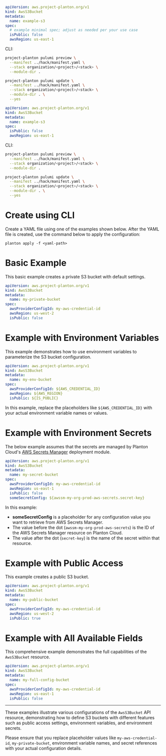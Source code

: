 ```yaml
apiVersion: aws.project-planton.org/v1
kind: AwsS3Bucket
metadata:
  name: example-s3
spec:
  # example minimal spec; adjust as needed per your use case
  isPublic: false
  awsRegion: us-east-1
```

CLI:

```bash
project-planton pulumi preview \
  --manifest ../hack/manifest.yaml \
  --stack organization/<project>/<stack> \
  --module-dir .

project-planton pulumi update \
  --manifest ../hack/manifest.yaml \
  --stack organization/<project>/<stack> \
  --module-dir . \
  --yes
```

```yaml
apiVersion: aws.project-planton.org/v1
kind: AwsS3Bucket
metadata:
  name: example-s3
spec:
  isPublic: false
  awsRegion: us-east-1
```

CLI:

```bash
project-planton pulumi preview \
  --manifest ../hack/manifest.yaml \
  --stack organization/<project>/<stack> \
  --module-dir .

project-planton pulumi update \
  --manifest ../hack/manifest.yaml \
  --stack organization/<project>/<stack> \
  --module-dir . \
  --yes
```

# Create using CLI

Create a YAML file using one of the examples shown below. After the YAML file is created, use the command below to apply the configuration:

```shell
planton apply -f <yaml-path>
```

# Basic Example

This basic example creates a private S3 bucket with default settings.

```yaml
apiVersion: aws.project-planton.org/v1
kind: AwsS3Bucket
metadata:
  name: my-private-bucket
spec:
  awsProviderConfigId: my-aws-credential-id
  awsRegion: us-west-2
  isPublic: false
```

# Example with Environment Variables

This example demonstrates how to use environment variables to parameterize the S3 bucket configuration.

```yaml
apiVersion: aws.project-planton.org/v1
kind: AwsS3Bucket
metadata:
  name: my-env-bucket
spec:
  awsProviderConfigId: ${AWS_CREDENTIAL_ID}
  awsRegion: ${AWS_REGION}
  isPublic: ${IS_PUBLIC}
```

In this example, replace the placeholders like `${AWS_CREDENTIAL_ID}` with your actual environment variable names or values.

# Example with Environment Secrets

The below example assumes that the secrets are managed by Planton Cloud's [AWS Secrets Manager](https://buf.build/project-planton/apis/docs/main:cloud.planton.apis.code2cloud.v1.aws.awssecretsmanager) deployment module.

```yaml
apiVersion: aws.project-planton.org/v1
kind: AwsS3Bucket
metadata:
  name: my-secret-bucket
spec:
  awsProviderConfigId: my-aws-credential-id
  awsRegion: us-east-1
  isPublic: false
  someSecretConfig: ${awssm-my-org-prod-aws-secrets.secret-key}
```

In this example:

- **someSecretConfig** is a placeholder for any configuration value you want to retrieve from AWS Secrets Manager.
- The value before the dot (`awssm-my-org-prod-aws-secrets`) is the ID of the AWS Secrets Manager resource on Planton Cloud.
- The value after the dot (`secret-key`) is the name of the secret within that resource.

# Example with Public Access

This example creates a public S3 bucket.

```yaml
apiVersion: aws.project-planton.org/v1
kind: AwsS3Bucket
metadata:
  name: my-public-bucket
spec:
  awsProviderConfigId: my-aws-credential-id
  awsRegion: us-west-2
  isPublic: true
```

# Example with All Available Fields

This comprehensive example demonstrates the full capabilities of the `AwsS3Bucket` resource.

```yaml
apiVersion: aws.project-planton.org/v1
kind: AwsS3Bucket
metadata:
  name: my-full-config-bucket
spec:
  awsProviderConfigId: my-aws-credential-id
  awsRegion: us-east-1
  isPublic: false
```

---

These examples illustrate various configurations of the `AwsS3Bucket` API resource, demonstrating how to define S3 buckets with different features such as public access settings, environment variables, and environment secrets.

Please ensure that you replace placeholder values like `my-aws-credential-id`, `my-private-bucket`, environment variable names, and secret references with your actual configuration details.
